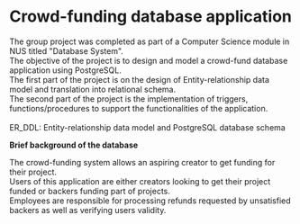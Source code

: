 Crowd-funding database application
================================

The group project was completed as part of a Computer Science module in NUS titled "Database System".\
The objective of the project is to design and model a crowd-fund database application using PostgreSQL.\
The first part of the project is on the design of Entity-relationship data model and translation into relational schema.\
The second part of the project is the implementation of triggers, functions/procedures to support the functionalities of the application.\
\
ER_DDL: Entity-relationship data model and PostgreSQL database schema 


**Brief background of the database**

The crowd-funding system allows an aspiring creator to get funding for their project.\
Users of this application are either creators looking to get their project funded or backers funding part of projects.\
Employees are responsible for processing refunds requested by unsatisfied backers as well as verifying users validity.
